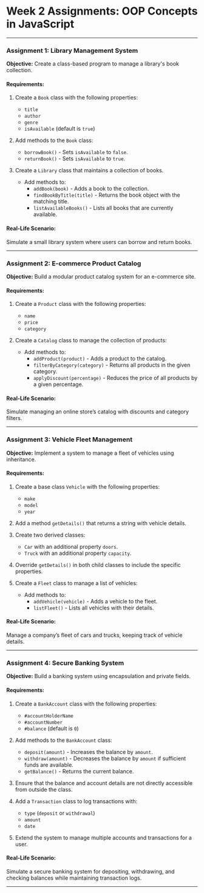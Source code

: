 # Week 2 Assignments: OOP Concepts in JavaScript
---

### **Assignment 1: Library Management System**
**Objective:** Create a class-based program to manage a library's book collection.

#### Requirements:
1. Create a `Book` class with the following properties:
   - `title`
   - `author`
   - `genre`
   - `isAvailable` (default is `true`)

2. Add methods to the `Book` class:
   - `borrowBook()` - Sets `isAvailable` to `false`.
   - `returnBook()` - Sets `isAvailable` to `true`.

3. Create a `Library` class that maintains a collection of books.
   - Add methods to:
     - `addBook(book)` - Adds a book to the collection.
     - `findBookByTitle(title)` - Returns the book object with the matching title.
     - `listAvailableBooks()` - Lists all books that are currently available.

#### Real-Life Scenario:
Simulate a small library system where users can borrow and return books.  

---

### **Assignment 2: E-commerce Product Catalog**
**Objective:** Build a modular product catalog system for an e-commerce site.

#### Requirements:
1. Create a `Product` class with the following properties:
   - `name`
   - `price`
   - `category`

2. Create a `Catalog` class to manage the collection of products:
   - Add methods to:
     - `addProduct(product)` - Adds a product to the catalog.
     - `filterByCategory(category)` - Returns all products in the given category.
     - `applyDiscount(percentage)` - Reduces the price of all products by a given percentage.

#### Real-Life Scenario:
Simulate managing an online store’s catalog with discounts and category filters.  

---

### **Assignment 3: Vehicle Fleet Management**
**Objective:** Implement a system to manage a fleet of vehicles using inheritance.

#### Requirements:
1. Create a base class `Vehicle` with the following properties:
   - `make`
   - `model`
   - `year`

2. Add a method `getDetails()` that returns a string with vehicle details.

3. Create two derived classes:
   - `Car` with an additional property `doors`.
   - `Truck` with an additional property `capacity`.

4. Override `getDetails()` in both child classes to include the specific properties.

5. Create a `Fleet` class to manage a list of vehicles:
   - Add methods to:
     - `addVehicle(vehicle)` - Adds a vehicle to the fleet.
     - `listFleet()` - Lists all vehicles with their details.

#### Real-Life Scenario:
Manage a company’s fleet of cars and trucks, keeping track of vehicle details.  

---

### **Assignment 4: Secure Banking System**
**Objective:** Build a banking system using encapsulation and private fields.

#### Requirements:
1. Create a `BankAccount` class with the following properties:
   - `#accountHolderName`
   - `#accountNumber`
   - `#balance` (default is `0`)

2. Add methods to the `BankAccount` class:
   - `deposit(amount)` - Increases the balance by `amount`.
   - `withdraw(amount)` - Decreases the balance by `amount` if sufficient funds are available.
   - `getBalance()` - Returns the current balance.

3. Ensure that the balance and account details are not directly accessible from outside the class.

4. Add a `Transaction` class to log transactions with:
   - `type` (`deposit` or `withdrawal`)
   - `amount`
   - `date`

5. Extend the system to manage multiple accounts and transactions for a user.

#### Real-Life Scenario:
Simulate a secure banking system for depositing, withdrawing, and checking balances while maintaining transaction logs.

---
